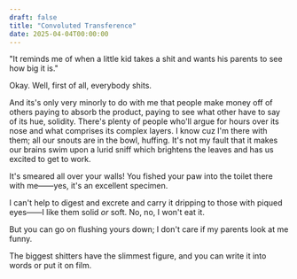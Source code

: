 ```yaml
---
draft: false
title: "Convoluted Transference"
date: 2025-04-04T00:00:00
---
```

"It reminds me of when a little kid takes a shit and wants his parents to see how big it is." 

Okay. Well, first of all, everybody shits.

And its's only very minorly to do with me that people make money off of others paying to absorb the product, paying to see what other have to say of its hue, solidity. There's plenty of people who'll argue for hours over its nose and what comprises its complex layers. I know cuz I'm there with them; all our snouts are in the bowl, huffing. It's not my fault that it makes our brains swim upon a lurid sniff which brightens the leaves and has us excited to get to work. 

It's smeared all over your walls! You fished your paw into the toilet there with me——yes, it's an excellent specimen. 

I can't help to digest and excrete and carry it dripping to those with piqued eyes——I like them solid *or* soft. No, no, I won't eat it.

But you can go on flushing yours down; I don't care if my parents look at me funny. 

The biggest shitters have the slimmest figure, and you can write it into words or put it on film. 
